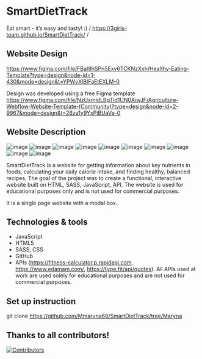 # SmartDietTrack
Eat smart - it’s easy and tasty! :)
/ https://3girls-team.github.io/SmartDietTrack/ /

## Website Design
https://www.figma.com/file/FBaI8hSPn5Exv6TCKNzXxh/Healthy-Eating-Template?type=design&node-id=1-430&mode=design&t=YPWvXlBIFaEtEXLM-0

Design was developed using a free Figma template https://www.figma.com/file/NzUxmldLBgTid1UN0AiwJF/Agriculture-Webflow-Website-Template-(Community)?type=design&node-id=2-9967&mode=design&t=26za1y9YxPiBUaVe-0

## Website Description 
![image](https://github.com/Mmaryna68/SmartDietTrack/assets/119791149/091e428a-ef25-4236-96c2-be401c9aae81)
![image](https://github.com/Mmaryna68/SmartDietTrack/assets/119791149/5c813332-807d-4af4-908b-0c7f430e9296)
![image](https://github.com/Mmaryna68/SmartDietTrack/assets/119791149/054a3ccb-65da-4fc3-a7bd-006df89f59bb)
![image](https://github.com/Mmaryna68/SmartDietTrack/assets/119791149/e38a523f-78d7-48f6-8318-92687a047fd9)
![image](https://github.com/Mmaryna68/SmartDietTrack/assets/119791149/112ab46d-caec-4949-82cd-5de26f00bc78)
![image](https://github.com/Mmaryna68/SmartDietTrack/assets/119791149/5276bc9d-0b65-49f1-b612-448b2076b892)
![image](https://github.com/Mmaryna68/SmartDietTrack/assets/119791149/7e549fb5-3a75-4411-b636-5aa4d2d938ac)
![image](https://github.com/Mmaryna68/SmartDietTrack/assets/119791149/22d6b601-c5bc-4eae-ae38-8a13ea419cad)
![image](https://github.com/Mmaryna68/SmartDietTrack/assets/119791149/1e6eddd3-b968-4aa1-b2a9-094762b8557a)
![image](https://github.com/Mmaryna68/SmartDietTrack/assets/119791149/06bb1ab2-941f-4f4e-8170-89ca1f3ca258)

SmartDietTrack is a website for getting information about key nutrients in foods, calculating your daily calorie intake, and finding healthy, balanced recipes.
The goal of the project was to create a functional, interactive website built on HTML, SASS, JavaScript, API.
The website is used for educational purposes only and is not used for commercial purposes.

It is a single page website with a modal box. 


## Technologies & tools 

* JavaScript
* HTML5
* SASS, CSS
* GitHub
* APIs (https://fitness-calculator.p.rapidapi.com, https://www.edamam.com/,   https://type.fit/api/quotes). All APIs used at work are used solely for educational purposes and are not used for commercial purposes.


## Set up instruction

git clone https://github.com/Mmaryna68/SmartDietTrack/tree/Maryna
## Thanks to all contributors! 

[![Contributors](https://contrib.rocks/image?repo=3Girls-team/SmartDietTrack)](https://github.com/3Girls-team/SmartDietTrack/graphs/contributors)
